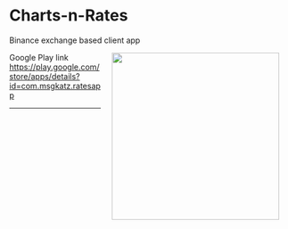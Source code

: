 
# Charts-n-Rates 

Binance exchange based client app

<img src="screenshots/cnr_demo.gif" width="300" align="right" hspace="20">

Google Play link 
https://play.google.com/store/apps/details?id=com.msgkatz.ratesapp

- - -
